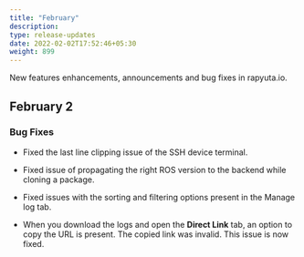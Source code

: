 ```yaml
---
title: "February"
description:
type: release-updates
date: 2022-02-02T17:52:46+05:30
weight: 899
---
```


New features enhancements, announcements and bug fixes in rapyuta.io.

## February 2

### Bug Fixes

* Fixed the last line clipping issue of the SSH device terminal.

* Fixed issue of propagating the right ROS version to the backend while cloning a package.

* Fixed issues with the sorting and filtering options present in the Manage log tab.

* When you download the logs and open the **Direct Link** tab, an option to copy the URL is present. The copied link was invalid. This issue is now fixed.









